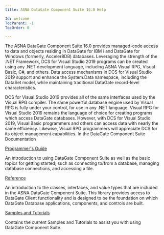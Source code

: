 ```yaml
---
title: ASNA DataGate Component Suite 16.0 Help

Id: welcome
TocParent: -1
TocOrder: 0

---
```


The ASNA DataGate Component Suite 16.0 provides managed-code access to data and objects residing in DataGate for IBM i and DataGate for Windows (formerly, Acceler8DB) databases. Leveraging the strength of the .NET Framework, DCS for Visual Studio 2019 programs can be created using any .NET development language, including ASNA Visual RPG, Visual Basic, C#, and others. Data access mechanisms in DCS for Visual Studio 2019 support and enhance the System.Data namespace, including the DataSet model, while maintaining traditional DataGate record-level characteristics.

DCS for Visual Studio 2019 provides all of the same interfaces used by the Visual RPG compiler. The same powerful database engine used by Visual RPG is fully under your control, for use in any .NET language. Visual RPG for Visual Studio 2019 remains the language of choice for creating programs which access DataGate databases. However, with DCS for Visual Studio 2019, Visual Basic programmers and others can access data with nearly the same efficiency. Likewise, Visual RPG programmers will appreciate DCS for its object management capabilities.
In the DataGate Component Suite Documentation

[Programmer's Guide](reference-main.html) 

An introduction to using DataGate Component Suite as well as the basic topics for getting started; such as connecting to/from a database, managing database connections, and accessing a file. 

[Reference](reference-main.html) 

An introduction to the classes, interfaces, and value types that are included in the ASNA DataGate Component Suite. This library provides access to DataGate Client functionality and is designed to be the foundation on which DataGate Database applications, components, and controls are built.

[Samples and Tutorials](samplesand-tutorials-main.html) 

Contains the current Samples and Tutorials to assist you with using DataGate Component Suite.
